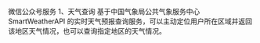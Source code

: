 微信公众号服务
1、天气查询
    基于中国气象局公共气象服务中心 SmartWeatherAPI 的实时天气预报查询服务，可以主动定位用户所在区域并返回该地区天气情况，也可以查询指定地区的天气情况。